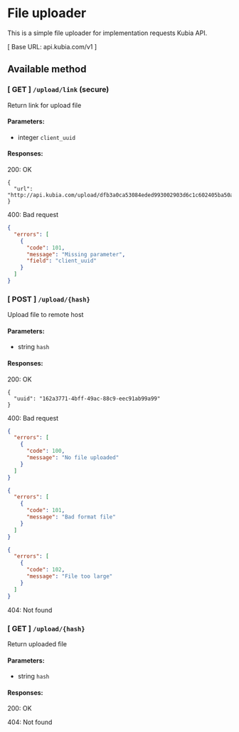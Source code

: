 # File uploader

This is a simple file uploader for implementation requests Kubia API.

[ Base URL: api.kubia.com/v1 ]

## Available method

### [ GET ] `​/upload​/link` (secure)
Return link for upload file

#### Parameters:
- integer `client_uuid`

#### Responses:
200: OK     
```
{
  "url": "http://api.kubia.com/upload/dfb3a0ca53084eded993002903d6c1c602405ba50a130a8ba6f9c3dd291a0ec9"
}
```
400: Bad request
```json
{
  "errors": [
    {
      "code": 101,
      "message": "Missing parameter",
      "field": "client_uuid"
    }
  ]
}
```

### [ POST ] ​`/upload/{hash}`
Upload file to remote host

#### Parameters:
- string `hash`

#### Responses:
200: OK     
```
{
  "uuid": "162a3771-4bff-49ac-88c9-eec91ab99a99"
}
```

400: Bad request
```json
{
  "errors": [
    {
      "code": 100,
      "message": "No file uploaded"
    }
  ]
}
```
```json
{
  "errors": [
    {
      "code": 101,
      "message": "Bad format file"
    }
  ]
}
```
```json
{
  "errors": [
    {
      "code": 102,
      "message": "File too large"
    }
  ]
}
```

404: Not found

### [ GET ] ​`/upload​/{hash}`
Return uploaded file

#### Parameters:
- string `hash`

#### Responses:
200: OK    

404: Not found